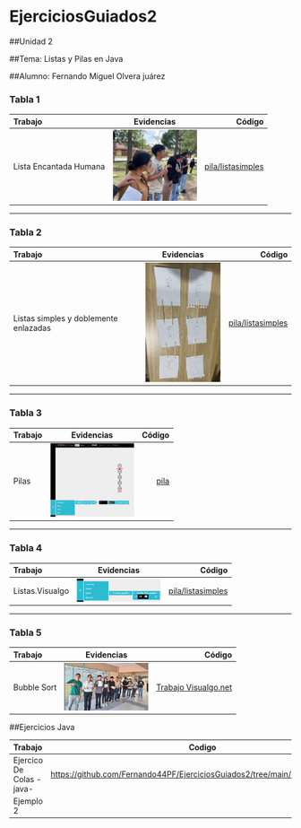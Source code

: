 # EjerciciosGuiados2


##Unidad 2


##Tema: Listas y Pilas en Java

##Alumno: Fernando Miguel Olvera juárez


### Tabla 1

| Trabajo | Evidencias | Código |
|:-----------|:-----------:|-----------:|
| Lista Encantada Humana | <img src="https://github.com/Fernando44PF/EjerciciosGuiados2/blob/main/Captura%20de%20pantalla%202025-10-20%20222804.png?raw=true" width="150"> | [pila/listasimples](https://github.com/Fernando44PF/EjerciciosGuiados2/tree/main/pila/listasimples#:~:text=pila-,listasimples,-src/main/java) |

---

### Tabla 2

| Trabajo | Evidencias | Código |
|:-----------|:-----------:|-----------:|
| Listas simples y doblemente enlazadas | <img src="https://github.com/Fernando44PF/EjerciciosGuiados2/blob/main/Captura%20de%20pantalla%202025-10-20%20225341.png?raw=true" width="150"> | [pila/listasimples](https://github.com/Fernando44PF/EjerciciosGuiados2/tree/main/pila/listasimples#:~:text=pila-,listasimples,-src/main/java) |

---

### Tabla 3

| Trabajo | Evidencias | Código |
|:-----------|:-----------:|-----------:|
| Pilas | <img src="https://github.com/Fernando44PF/EjerciciosGuiados2/blob/main/pilaviaualgo1.png" width="150"> | [pila](https://github.com/Fernando44PF/EjerciciosGuiados2/tree/main/pila) |

---

### Tabla 4

| Trabajo | Evidencias | Código |
|:-----------|:-----------:|-----------:|
| Listas.Visualgo | <img src="https://github.com/Fernando44PF/EjerciciosGuiados2/blob/main/listavisualgo2.png?raw=true" width="150"> | [pila/listasimples](https://github.com/Fernando44PF/EjerciciosGuiados2/tree/main/pila/listasimples#:~:text=pila-,listasimples,-src/main/java) |

---

### Tabla 5

| Trabajo | Evidencias | Código |
|:-----------|:-----------:|-----------:|
| Bubble Sort | <img src="https://github.com/Fernando44PF/EjerciciosGuiados2/blob/main/Captura%20de%20pantalla%202025-10-28%20143843.png?raw=true" width="150"> | [Trabajo Visualgo.net](https://github.com/Fernando44PF/EjerciciosGuiados2/blob/main/Ordenamiento%20por%20intercambio.pdf) |





##Ejercicios Java


| Trabajo | Codigo |
|:-------|:-----------:|
| Ejercico De Colas -java- | https://github.com/Fernando44PF/EjerciciosGuiados2/tree/main/Estrcturadedatos |
| Ejemplo 2 |  |



